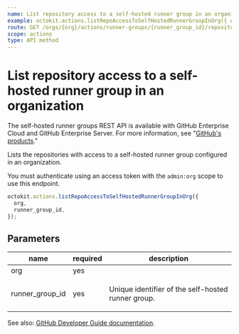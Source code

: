 ```yaml
---
name: List repository access to a self-hosted runner group in an organization
example: octokit.actions.listRepoAccessToSelfHostedRunnerGroupInOrg({ org, runner_group_id })
route: GET /orgs/{org}/actions/runner-groups/{runner_group_id}/repositories
scope: actions
type: API method
---
```


# List repository access to a self-hosted runner group in an organization

The self-hosted runner groups REST API is available with GitHub Enterprise Cloud and GitHub Enterprise Server. For more information, see "[GitHub's products](https://docs.github.com/github/getting-started-with-github/githubs-products)."

Lists the repositories with access to a self-hosted runner group configured in an organization.

You must authenticate using an access token with the `admin:org` scope to use this endpoint.

```js
octokit.actions.listRepoAccessToSelfHostedRunnerGroupInOrg({
  org,
  runner_group_id,
});
```

## Parameters

<table>
  <thead>
    <tr>
      <th>name</th>
      <th>required</th>
      <th>description</th>
    </tr>
  </thead>
  <tbody>
    <tr><td>org</td><td>yes</td><td>

</td></tr>
<tr><td>runner_group_id</td><td>yes</td><td>

Unique identifier of the self-hosted runner group.

</td></tr>
  </tbody>
</table>

See also: [GitHub Developer Guide documentation](https://developer.github.com/v3/actions/self-hosted-runner-groups/#list-repository-access-to-a-self-hosted-runner-group-in-an-organization).

